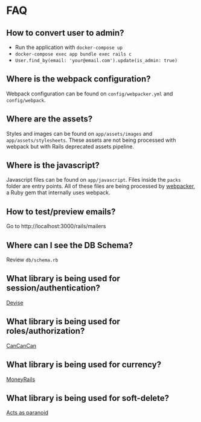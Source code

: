 # FAQ

## How to convert user to admin?
- Run the application with `docker-compose up`
- `docker-compose exec app bundle exec rails c`
- `User.find_by(email: 'your@email.com').update(is_admin: true)`

## Where is the webpack configuration?
Webpack configuration can be found on `config/webpacker.yml` and `config/webpack`.

## Where are the assets?
Styles and images can be found on `app/assets/images` and `app/assets/stylesheets`.
These assets are not being processed with webpack but with Rails deprecated assets pipeline.

## Where is the javascript?
Javascript files can be found on `app/javascript`. Files inside the `packs` folder are entry points.
All of these files are being processed by [webpacker](https://github.com/rails/webpacker), a Ruby gem that internally uses webpack.

## How to test/preview emails?
Go to http://localhost:3000/rails/mailers

## Where can I see the DB Schema?
Review `db/schema.rb`

## What library is being used for session/authentication?
[Devise](https://github.com/heartcombo/devise)

## What library is being used for roles/authorization?
[CanCanCan](https://github.com/CanCanCommunity/cancancan)

## What library is being used for currency?
[MoneyRails](https://github.com/RubyMoney/money-rails)

## What library is being used for soft-delete?
[Acts as paranoid](https://github.com/ActsAsParanoid/acts_as_paranoid)
